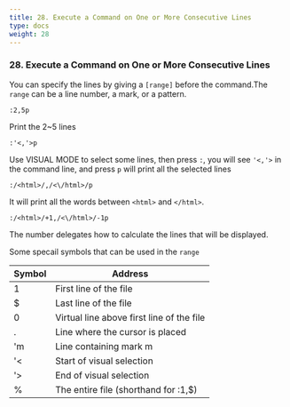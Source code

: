 ```yaml
---
title: 28. Execute a Command on One or More Consecutive Lines
type: docs
weight: 28
---
```


### 28. Execute a Command on One or More Consecutive Lines

You can specify the lines by giving a `[range]` before the command.The `range` can be a line number, a mark,
or a pattern.

```
:2,5p
```
Print the 2~5 lines

```
:'<,'>p
```
Use VISUAL MODE to select some lines, then press `:`, you will see `'<,'>` in the command line, and press `p` will print all the selected lines

```
:/<html>/,/<\/html>/p
```
It will print all the words between `<html>` and `</html>`.

```
:/<html>/+1,/<\/html>/-1p
```
The number delegates how to calculate the lines that will be displayed.

Some specail symbols that can be used in the `range`

|Symbol  | Address |
|--------|---------|
|1       |First line of the file|
|$       |Last line of the file|
|0       |Virtual line above first line of the file|
|.       |Line where the cursor is placed|
|'m      |Line containing mark m|
|'<      |Start of visual selection|
|'>      |End of visual selection|
|%       |The entire file (shorthand for :1,$)|


